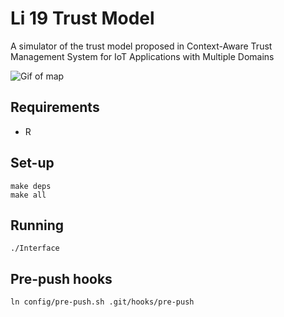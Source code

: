 # Li 19 Trust Model

A simulator of the trust model proposed in Context-Aware Trust Management
System for IoT Applications with Multiple Domains

![Gif of map](https://gitlab.com/codymlewis/li-19-trust-model/raw/master/map.gif)


## Requirements

- R

## Set-up

```
make deps
make all
```

## Running

```
./Interface
```

## Pre-push hooks

```
ln config/pre-push.sh .git/hooks/pre-push
```
